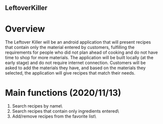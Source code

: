 ## LeftoverKiller

# Overview
The Leftover Killer will be an android application that will present recipes that contain only the material entered by customers, fulfilling the requirements for people who did not plan ahead of cooking and do not have time to shop for more materials. The application will be built locally (at the early stage) and do not require internet connection. Customers will be asked to add the materials they have, and based on the materials they selected, the application will give recipes that match their needs.

# Main functions (2020/11/13)
1. Search recipes by name\
2. Search recipes that contain only ingredients entered\
3. Add/remove recipes from the favorite list\
